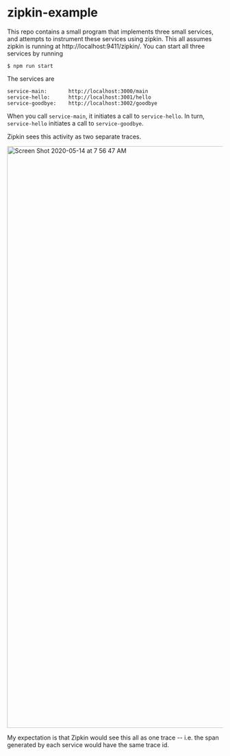 # zipkin-example

This repo contains a small program that implements three small services, and attempts to instrument these services using zipkin. This all assumes zipkin is running at http://localhost:9411/zipkin/.  You can start all three services by running

    $ npm run start

The services are

    service-main:       http://localhost:3000/main
    service-hello:      http://localhost:3001/hello
    service-goodbye:    http://localhost:3002/goodbye

When you call `service-main`, it initiates a call to `service-hello`.  In turn, `service-hello` initiates a call to `service-goodbye`.

Zipkin sees this activity as two separate traces.

<img width="1358" alt="Screen Shot 2020-05-14 at 7 56 47 AM" src="https://user-images.githubusercontent.com/184372/81950233-8a989d00-95b8-11ea-8b93-22536cb4f004.png">

My expectation is that Zipkin would see this all as one trace -- i.e. the span generated by each service would have the same trace id.

